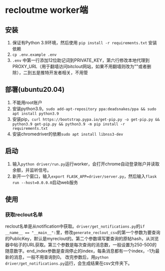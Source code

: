 # recloutme worker端

## 安装

1. 保证有Python 3.9环境，然后使用 `pip install -r requirements.txt` 安装依赖
2. `cp .env.example .env`
3. `.env` 中第一行添加12位助记词到PRIVATE_KEY，第六行修改本地代理到PROXY_URL（用于翻墙访问bitclout网站，如果不用翻墙则改为""或者删除），二到五是推特开发者相关，不用管

## 部署(ubuntu20.04)

1. 不能用root账户
2. 安装python3.9。`sudo add-apt-repository ppa:deadsnakes/ppa && sudo apt install python3.9`
3. 安装pip，`curl https://bootstrap.pypa.io/get-pip.py -o get-pip.py && python3.9 get-pip.py && python3.9 -m pip install -r requirements.txt`
4. 安装chromedriver的依赖`sudo apt install libnss3-dev`

## 启动

1. 输入`python driver/run.py`运行worker，会打开chrome自动登录账户并读取余额，并监听信号。
2. 新开一个窗口，输入`export FLASK_APP=driver/server.py`，然后输入`flask run --host=0.0.0.0`启动web服务

## 使用

### 获取reclout名单

reclout名单是从notification中获取。`driver/get_notifications.py`的`if __name__ == "__main__":`里，修改`generate_reclout_csv`的第一个参数为要查询的PublicKey，默认是myreclout的。第二个参数填写要查询的原帖hash，从浏览器中帖子的URL获取。第三个参数是每次查询的消息数，一般设置为250-500的随意数字。end_index参数是查询停止的index，每条消息都有一个index，-1为最新的消息，一般不用查询到0。
改完参数后，用`python driver/get_notifications.py`运行，会生成结果在csv文件夹下。
